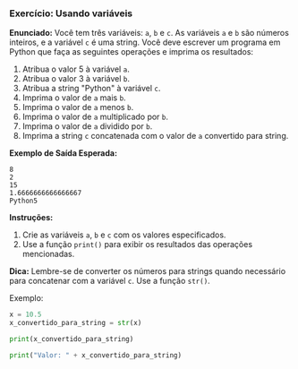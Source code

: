 ### Exercício: Usando variáveis

**Enunciado:**
Você tem três variáveis: `a`, `b` e `c`. As variáveis `a` e `b` são números inteiros, e a variável `c` é uma string. Você deve escrever um programa em Python que faça as seguintes operações e imprima os resultados:

1. Atribua o valor 5 à variável `a`.
2. Atribua o valor 3 à variável `b`.
3. Atribua a string "Python" à variável `c`.
4. Imprima o valor de `a` mais `b`.
5. Imprima o valor de `a` menos `b`.
6. Imprima o valor de `a` multiplicado por `b`.
7. Imprima o valor de `a` dividido por `b`.
8. Imprima a string `c` concatenada com o valor de `a` convertido para string.

**Exemplo de Saída Esperada:**
```
8
2
15
1.6666666666666667
Python5
```

**Instruções:**
1. Crie as variáveis `a`, `b` e `c` com os valores especificados.
2. Use a função `print()` para exibir os resultados das operações mencionadas.

**Dica:** Lembre-se de converter os números para strings quando necessário para concatenar com a variável `c`. Use a função `str()`.

Exemplo:

```python
x = 10.5
x_convertido_para_string = str(x)

print(x_convertido_para_string)

print("Valor: " + x_convertido_para_string)
```
